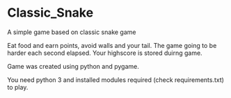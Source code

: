 # Classic_Snake
A simple game based on classic snake game

Eat food and earn points, avoid walls and your tail. The game going to be harder each second elapsed. Your highscore is stored duirng game.

Game was created using python and pygame.

You need python 3 and installed modules required (check requirements.txt) to play.

